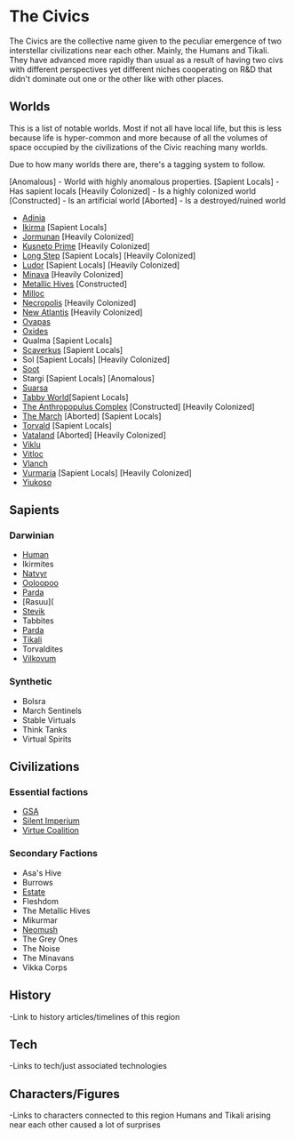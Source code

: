 # The Civics

The Civics are the collective name given to the peculiar emergence of two interstellar civilizations near each other.  Mainly, the Humans and Tikali.  They have advanced more rapidly than usual as a result of having two civs with different perspectives yet different niches cooperating on R&D that didn't dominate out one or the other like with other places.

## Worlds

This is a list of notable worlds.  Most if not all have local life, but this is less because life is hyper-common and more because of all the volumes of space occupied by the civilizations of the Civic reaching many worlds.

Due to how many worlds there are, there's a tagging system to follow.

[Anomalous] - World with highly anomalous properties.
[Sapient Locals] - Has sapient locals
[Heavily Colonized] - Is a highly colonized world
[Constructed] - Is an artificial world
[Aborted] - Is a destroyed/ruined world

- [Adinia](..../1_Worlds_Systems/Adina.md)
- [Ikirma](../../1_Worlds_Systems/Ikirma.md) [Sapient Locals]
- [Jormunan](../../1_Worlds_Systems/Jormunan.md) [Heavily Colonized]
- [Kusneto Prime](../../1_Worlds_Systems/Kusneto_Prime.md) [Heavily Colonized]
- [Long Step](../../1_Worlds_Systems/Long_Step.md) [Sapient Locals] [Heavily Colonized]
- [Ludor](../../1_Worlds_Systems/Ludor.md) [Sapient Locals] [Heavily Colonized]
- [Minava](../../1_Worlds_Systems/Minava.md) [Heavily Colonized]
- [Metallic Hives](../../1_Worlds_Systems/Metallic_Hives.md) [Constructed]
- [Milloc](../../1_Worlds_Systems/Vitloc_Milloc.md)
- [Necropolis](../../1_Worlds_Systems/Necropolis_Hub.md) [Heavily Colonized]
- [New Atlantis](../../1_Worlds_Systems/New_Atlantis.md) [Heavily Colonized]
- [Ovapas](../../1_Worlds_Systems/Ovapas.md)
- [Oxides](../../1_Worlds_Systems/Oxides.md)
- Qualma [Sapient Locals]
- [Scaverkus](../../1_Worlds_Systems/Scaverkus.md) [Sapient Locals]
- Sol [Sapient Locals] [Heavily Colonized]
- [Soot](../../1_Worlds_Systems/Soot.md)
- Stargi [Sapient Locals] [Anomalous]
- [Suarsa](../../1_Worlds_Systems/Suarsa.md)
- [Tabby World](../../1_Worlds_Systems/Tabby_World.md)[Sapient Locals]
- [The Anthropopulus Complex](../../1_Worlds_Systems/The_Anthropopulus_Complex.md) [Constructed] [Heavily Colonized]
- [The March](../../1_Worlds_Systems/March.md) [Aborted] [Sapient Locals]
- [Torvald](../../1_Worlds_Systems/Torvald.md) [Sapient Locals]
- [Vataland](../../1_Worlds_Systems/Vataland.md) [Aborted] [Heavily Colonized]
- [Viklu](../../1_Worlds_Systems/Viklu.md)
- [Vitloc](../../1_Worlds_Systems/Vitloc_Milloc.md)
- [Vlanch](../../1_Worlds_Systems/Vlanch.md)
- [Vurmaria](../../1_Worlds_Systems/Vurmaria.md) [Sapient Locals] [Heavily Colonized]
- [Yiukoso](../../1_Worlds_Systems/Yiukoso.md)

## Sapients

### Darwinian
- [Human](../../2_Sapients/Darwinian/Human.md)
- Ikirmites
- [Natvyr](../../2_Sapients/Darwinian/Natvyr.md)
- [Ooloopoo](../../2_Sapients/Darwinian/ooloopoo.md)
- [Parda](../../2_Sapients/Darwinian/Parda.md)
- [Rasuu](
- [Stevik](../../2_Sapients/Darwinian/Stevik.md)
- Tabbites
- [Parda](../../2_Sapients/Darwinian/Parda.md)
- [Tikali](../../2_Sapients/Darwinian/Tikali.md)
- Torvaldites
- [Vilkovum](../../2_Sapients/Darwinian/Vilkovum.md)



### Synthetic
- Bolsra
- March Sentinels
- Stable Virtuals
- Think Tanks
- Virtual Spirits

## Civilizations

### Essential factions
- [GSA](../../3_Civilizations/Greater_Systems_Assembly.md)
- [Silent Imperium](../../3_Civilizations/Silent_Imperium.md)
- [Virtue Coalition](../../3_Civilizations/Virtue_Coalition.md)

### Secondary Factions
- Asa's Hive
- Burrows
- [Estate](../../3_Civilizations/The_Estate.md)
- Fleshdom
- The Metallic Hives
- Mikurmar
- [Neomush](../../3_Civilizations/Mush.md)
- The Grey Ones
- The Noise
- The Minavans
- Vikka Corps



## History
-Link to history articles/timelines of this region
## Tech
-Links to tech/just associated technologies
## Characters/Figures
-Links to characters connected to this region
Humans and Tikali arising near each other caused a lot of surprises
